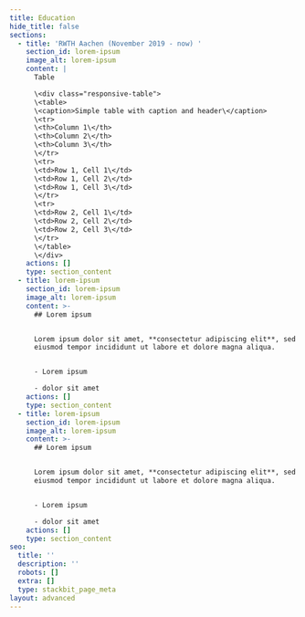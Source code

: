 ```yaml
---
title: Education
hide_title: false
sections:
  - title: 'RWTH Aachen (November 2019 - now) '
    section_id: lorem-ipsum
    image_alt: lorem-ipsum
    content: |
      Table

      \<div class="responsive-table">
      \<table>
      \<caption>Simple table with caption and header\</caption>
      \<tr>
      \<th>Column 1\</th>
      \<th>Column 2\</th>
      \<th>Column 3\</th>
      \</tr>
      \<tr>
      \<td>Row 1, Cell 1\</td>
      \<td>Row 1, Cell 2\</td>
      \<td>Row 1, Cell 3\</td>
      \</tr>
      \<tr>
      \<td>Row 2, Cell 1\</td>
      \<td>Row 2, Cell 2\</td>
      \<td>Row 2, Cell 3\</td>
      \</tr>
      \</table>
      \</div>
    actions: []
    type: section_content
  - title: lorem-ipsum
    section_id: lorem-ipsum
    image_alt: lorem-ipsum
    content: >-
      ## Lorem ipsum


      Lorem ipsum dolor sit amet, **consectetur adipiscing elit**, sed do
      eiusmod tempor incididunt ut labore et dolore magna aliqua.


      - Lorem ipsum

      - dolor sit amet
    actions: []
    type: section_content
  - title: lorem-ipsum
    section_id: lorem-ipsum
    image_alt: lorem-ipsum
    content: >-
      ## Lorem ipsum


      Lorem ipsum dolor sit amet, **consectetur adipiscing elit**, sed do
      eiusmod tempor incididunt ut labore et dolore magna aliqua.


      - Lorem ipsum

      - dolor sit amet
    actions: []
    type: section_content
seo:
  title: ''
  description: ''
  robots: []
  extra: []
  type: stackbit_page_meta
layout: advanced
---
```

